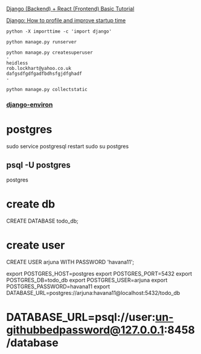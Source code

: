 
[Django (Backend) + React (Frontend) Basic Tutorial](https://medium.com/@gazzaazhari/django-backend-react-frontend-basic-tutorial-6249af7964e4)

[Django: How to profile and improve startup time](https://adamj.eu/tech/2023/03/02/django-profile-and-improve-import-time/)

```
python -X importtime -c 'import django'

```

```
python manage.py runserver
```

```
python manage.py createsuperuser
-
heidless
rob.lockhart@yahoo.co.uk
dafgsdfgdfgadfbdhsfgjdfghadf
-
```

```
python manage.py collectstatic

```

### [django-environ](https://django-environ.readthedocs.io/en/latest/quickstart.html)

# postgres

sudo service postgresql restart
sudo su postgres

psql -U postgres
-
postgres

# create db
CREATE DATABASE  todo_db;

# create user
CREATE USER arjuna WITH PASSWORD 'havana11';

export POSTGRES_HOST=postgres
export POSTGRES_PORT=5432
export POSTGRES_DB=todo_db
export POSTGRES_USER=arjuna
export POSTGRES_PASSWORD=havana11
export DATABASE_URL=postgres://arjuna:havana11@localhost:5432/todo_db

# DATABASE_URL=psql://user:un-githubbedpassword@127.0.0.1:8458/database
